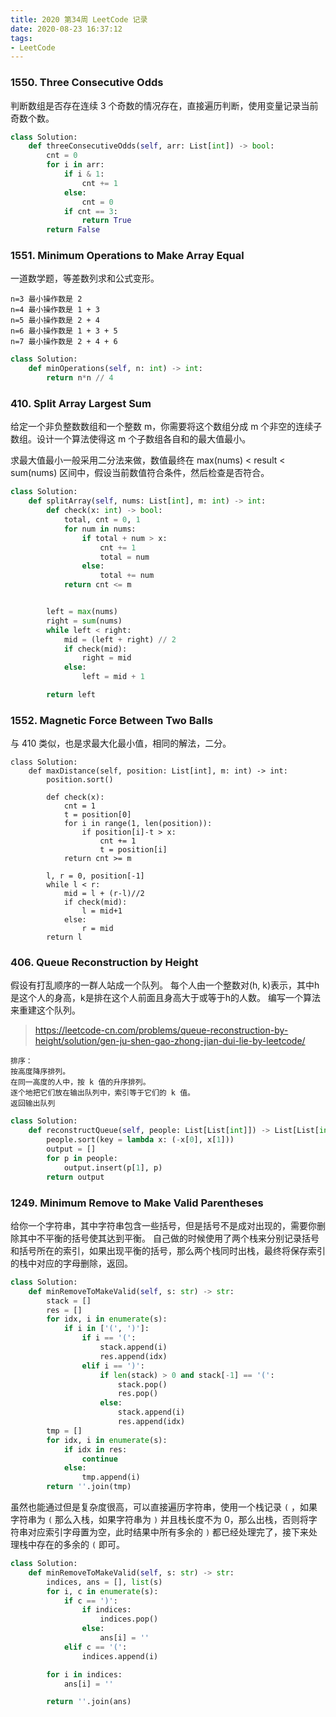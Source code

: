 ```yaml
---
title: 2020 第34周 LeetCode 记录
date: 2020-08-23 16:37:12
tags:
- LeetCode
---
```


### 1550. Three Consecutive Odds

判断数组是否存在连续 3 个奇数的情况存在，直接遍历判断，使用变量记录当前奇数个数。

```python
class Solution:
    def threeConsecutiveOdds(self, arr: List[int]) -> bool:
        cnt = 0
        for i in arr:
            if i & 1:
                cnt += 1
            else:
                cnt = 0
            if cnt == 3:
                return True
        return False
```

### 1551. Minimum Operations to Make Array Equal

一道数学题，等差数列求和公式变形。

```
n=3 最小操作数是 2
n=4 最小操作数是 1 + 3
n=5 最小操作数是 2 + 4
n=6 最小操作数是 1 + 3 + 5
n=7 最小操作数是 2 + 4 + 6
```


```python
class Solution:
    def minOperations(self, n: int) -> int:
        return n*n // 4
```

### 410. Split Array Largest Sum

给定一个非负整数数组和一个整数 m，你需要将这个数组分成 m 个非空的连续子数组。设计一个算法使得这 m 个子数组各自和的最大值最小。

求最大值最小一般采用二分法来做，数值最终在 max(nums) < result < sum(nums) 区间中，假设当前数值符合条件，然后检查是否符合。

```python
class Solution:
    def splitArray(self, nums: List[int], m: int) -> int:
        def check(x: int) -> bool:
            total, cnt = 0, 1
            for num in nums:
                if total + num > x:
                    cnt += 1
                    total = num
                else:
                    total += num
            return cnt <= m


        left = max(nums)
        right = sum(nums)
        while left < right:
            mid = (left + right) // 2
            if check(mid):
                right = mid
            else:
                left = mid + 1

        return left
```


### 1552. Magnetic Force Between Two Balls

与 410 类似，也是求最大化最小值，相同的解法，二分。

```
class Solution:
    def maxDistance(self, position: List[int], m: int) -> int:
        position.sort()
        
        def check(x):
            cnt = 1
            t = position[0]
            for i in range(1, len(position)):
                if position[i]-t > x:
                    cnt += 1
                    t = position[i]
            return cnt >= m
        
        l, r = 0, position[-1]
        while l < r:
            mid = l + (r-l)//2
            if check(mid):
                l = mid+1
            else:
                r = mid
        return l
```


### 406. Queue Reconstruction by Height

假设有打乱顺序的一群人站成一个队列。 每个人由一个整数对(h, k)表示，其中h是这个人的身高，k是排在这个人前面且身高大于或等于h的人数。 编写一个算法来重建这个队列。

> https://leetcode-cn.com/problems/queue-reconstruction-by-height/solution/gen-ju-shen-gao-zhong-jian-dui-lie-by-leetcode/

```
排序：
按高度降序排列。
在同一高度的人中，按 k 值的升序排列。
逐个地把它们放在输出队列中，索引等于它们的 k 值。
返回输出队列
```

```python
class Solution:
    def reconstructQueue(self, people: List[List[int]]) -> List[List[int]]:
        people.sort(key = lambda x: (-x[0], x[1]))
        output = []
        for p in people:
            output.insert(p[1], p)
        return output
```


### 1249. Minimum Remove to Make Valid Parentheses

给你一个字符串，其中字符串包含一些括号，但是括号不是成对出现的，需要你删除其中不平衡的括号使其达到平衡。
自己做的时候使用了两个栈来分别记录括号和括号所在的索引，如果出现平衡的括号，那么两个栈同时出栈，最终将保存索引的栈中对应的字母删除，返回。


```python
class Solution:
    def minRemoveToMakeValid(self, s: str) -> str:
        stack = []
        res = []
        for idx, i in enumerate(s):
            if i in ['(', ')']:
                if i == '(':
                    stack.append(i)
                    res.append(idx)
                elif i == ')':
                    if len(stack) > 0 and stack[-1] == '(':
                        stack.pop()
                        res.pop()
                    else:
                        stack.append(i)
                        res.append(idx)
        tmp = []
        for idx, i in enumerate(s):
            if idx in res:
                continue
            else:
                tmp.append(i)
        return ''.join(tmp)
```

虽然也能通过但是复杂度很高，可以直接遍历字符串，使用一个栈记录 `(` ，如果字符串为 `(` 那么入栈，如果字符串为 `)` 并且栈长度不为 0，那么出栈，否则将字符串对应索引字母置为空，此时结果中所有多余的 `)` 都已经处理完了，接下来处理栈中存在的多余的 `(` 即可。

```python
class Solution:
    def minRemoveToMakeValid(self, s: str) -> str:
        indices, ans = [], list(s)
        for i, c in enumerate(s):
            if c == ')':
                if indices:
                    indices.pop()
                else:
                    ans[i] = ''
            elif c == '(':
                indices.append(i)

        for i in indices:
            ans[i] = ''

        return ''.join(ans)
```
